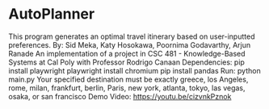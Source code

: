 # AutoPlanner 
This program generates an optimal travel itinerary based on user-inputted preferences.
By: Sid Meka, Katy Hosokawa, Poornima Godavarthy, Arjun Ranade
An implementation of a project in CSC 481 - Knowledge-Based Systems at Cal Poly with Professor Rodrigo Canaan
Dependencies: pip install playwright
              playwright install chromium
              pip install pandas
Run: python main.py
    Your specified destination must be exactly greece, los Angeles, rome, milan, frankfurt, berlin, Paris, new york, atlanta, tokyo, las vegas, osaka, or san francisco
Demo Video: https://youtu.be/cizvnkPznok
